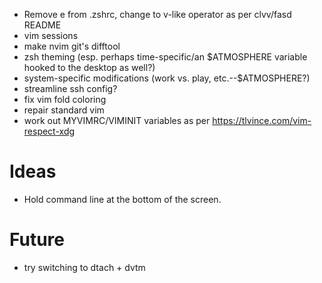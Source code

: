 * Remove e from .zshrc, change to v-like operator as per clvv/fasd README
* vim sessions
* make nvim git's difftool
* zsh theming (esp. perhaps time-specific/an $ATMOSPHERE variable hooked to the desktop as well?)
* system-specific modifications (work vs. play, etc.--$ATMOSPHERE?)
* streamline ssh config?
* fix vim fold coloring
* repair standard vim
* work out MYVIMRC/VIMINIT variables as per https://tlvince.com/vim-respect-xdg

# Ideas
* Hold command line at the bottom of the screen.

# Future
* try switching to dtach + dvtm

